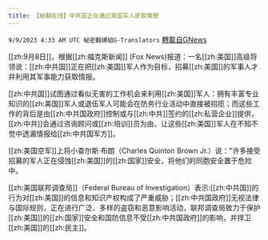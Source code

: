 ```yaml
---
title: 【秘翻在线】中共国正在通过美国军人获取情报
---
```

`9/9/2023 4:33 AM UTC 秘密翻譯組G-Translators` [轉載自GNews](https://gnews.org/articles/1666165)

[[zh:9月8日]]，根据[[zh:福克斯新闻]] (Fox News)报道：一名[[zh:美国]]高级将领说：[[zh:中共国]]正在把[[zh:美国]]军人作为目标，招募[[zh:美国]]的军事人才并利用其军事能力获取情报。

[[zh:中共国]]试图通过看似无害的工作机会来利用[[zh:美国]]军人：拥有丰富专业知识的[[zh:美国]]军人或退伍军人可能会在防务行业活动中直接被招揽；而这些工作的背后是由[[zh:中共国政府]]控制或与[[zh:中共]]签约的[[zh:私营企业]]提供，[[zh:中共]]会通过咨询顾问或[[zh:培训]]员为由，让这些[[zh:美国]]军人在不知不觉中透漏情报给[[zh:中共国军方]]。

[[zh:美国空军]]上将小查尔斯·布朗（Charles Quinton Brown Jr.）说："许多接受招募的军人正在侵蚀[[zh:美国]]的[[zh:国家]]安全，将他们的同胞安全置于危险中。

[[zh:美国联邦调查局]]（Federal Bureau of Investigation）表示:[[zh:中共国]]的行为对[[zh:美国]]的信息和知识产权构成了严重威胁；[[zh:中共国政府]]无视法律与国际规则，正在进行广泛、多样的盗窃和恶意影响活动，联邦调查局致力于保护[[zh:美国]]的[[zh:国家]]安全和国防信息不受[[zh:中共国政府]]的影响，并捍卫[[zh:美国]]的[[zh:民主]]。
